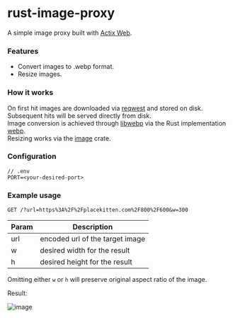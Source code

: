 # rust-image-proxy

A simple image proxy built with [Actix Web](https://actix.rs/).

### Features
- Convert images to .webp format.
- Resize images.

### How it works
On first hit images are downloaded via [reqwest](https://github.com/seanmonstar/reqwest) and stored on disk. Subsequent hits will be served directly from disk.<br>
Image conversion is achieved through [libwebp](https://github.com/webmproject/libwebp) via the Rust implementation [webp](https://github.com/jaredforth/webp).<br>
Resizing works via the [image](https://github.com/image-rs/image) crate.

### Configuration
```
// .env
PORT=<your-desired-port>
```

### Example usage
```
GET /?url=https%3A%2F%2Fplacekitten.com%2F800%2F600&w=300
```

| Param | Description                     |
|-------|---------------------------------|
| url   | encoded url of the target image |
| w     | desired width for the result    |
| h     | desired height for the result   |

Omitting either `w` or `h` will preserve original aspect ratio of the image.

Result:

![image](https://user-images.githubusercontent.com/10757768/200688034-4ad18c6c-a905-4167-a393-69908fd532d0.png)
